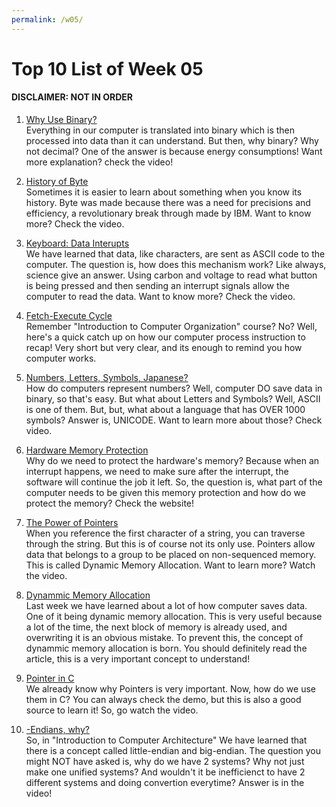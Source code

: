 ```yaml
---
permalink: /w05/
---
```

# Top 10 List of Week 05

#### DISCLAIMER: NOT IN ORDER

1. [Why Use Binary?](https://www.youtube.com/watch?v=thrx3SBEpL8)<br>
Everything in our computer is translated into binary which is then processed into data than it can understand.
But then, why binary? Why not decimal?
One of the answer is because energy consumptions! Want more explanation? check the video!

2. [History of Byte](https://www.youtube.com/watch?v=ixJCo0cyAuA)<br>
Sometimes it is easier to learn about something when you know its history.
Byte was made because there was a need for precisions and efficiency, a revolutionary break through made by IBM.
Want to know more? Check the video.

3. [Keyboard: Data Interupts](https://www.youtube.com/watch?v=ewE8b7zzej0)<br>
We have learned that data, like characters, are sent as ASCII code to the computer.
The question is, how does this mechanism work? Like always, science give an answer.
Using carbon and voltage to read what button is being pressed and then sending an interrupt signals allow the computer to read the data.
Want to know more? Check the video.

4. [Fetch-Execute Cycle](https://www.youtube.com/watch?v=Z5JC9Ve1sfI)<br>
Remember "Introduction to Computer Organization" course?
No? Well, here's a quick catch up on how our computer process instruction to recap!
Very short but very clear, and its enough to remind you how computer works.

5. [Numbers, Letters, Symbols, Japanese?](https://www.youtube.com/watch?v=1GSjbWt0c9M)<br>
How do computers represent numbers? Well, computer DO save data in binary, so that's easy.
But what about Letters and Symbols? Well, ASCII is one of them.
But, but, what about a language that has OVER 1000 symbols? Answer is, UNICODE.
Want to learn more about those? Check video.

6. [Hardware Memory Protection](http://operatingsystempoly.blogspot.com/p/hardware-protection.html)<br>
Why do we need to protect the hardware's memory? Because when an interrupt happens, we need to make sure after the interrupt, the software will continue the job it left.
So, the question is, what part of the computer needs to be given this memory protection and how do we protect the memory?
Check the website!

7. [The Power of Pointers](https://www.youtube.com/watch?v=t5NszbIerYc)<br>
When you reference the first character of a string, you can traverse through the string.
But this is of course not its only use. Pointers allow data that belongs to a group to be placed on non-sequenced memory.
This is called Dynamic Memory Allocation. 
Want to learn more? Watch the video.

8. [Dynammic Memory Allocation](https://www.geeksforgeeks.org/what-is-dynamic-memory-allocation/)<br>
Last week we have learned about a lot of how computer saves data. One of it being dynamic memory allocation.
This is very useful because a lot of the time, the next block of memory is already used, and overwriting it is an obvious mistake.
To prevent this, the concept of dynammic memory allocation is born.
You should definitely read the article, this is a very important concept to understand!

9. [Pointer in C](https://www.youtube.com/watch?v=h-HBipu_1P0)<br>
We already know why Pointers is very important.
Now, how do we use them in C?
You can always check the demo, but this is also a good source to learn it!
So, go watch the video.

10. [-Endians, why?](https://www.youtube.com/watch?v=NcaiHcBvDR4)<br>
So, in "Introduction to Computer Architecture" We have learned that there is a concept called little-endian and big-endian.
The question you might NOT have asked is, why do we have 2 systems? Why not just make one unified systems?
And wouldn't it be inefficienct to have 2 different systems and doing convertion everytime?
Answer is in the video!
